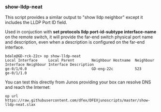 ### show-lldp-neat

This script provides a similar output to "show lldp neighbor" except it includes the LLDP Port ID field.

Used in conjuction with **set protocols lldp port-id-subtype interface-name** on the remote switch, it will provide the far-end switch physical port name and description, even when a description is configured on the far-end interface.

```
bdale@GD-rck-22c> op show-lldp-neat    
Local Interface     Local Parent        Neighbour Hostname  Neighbour Interface Neighbour Interface Description
ge-0/1/0.0          -                   GD-eng-22c          523                 ge-0/1/1.0                    
```
You can test this directly from Junos providing your box can resolve DNS and reach the Internet:

```
op url https://raw.githubusercontent.com/dfex/DFEXjunoscripts/master/show-lldp-neat.slax
```